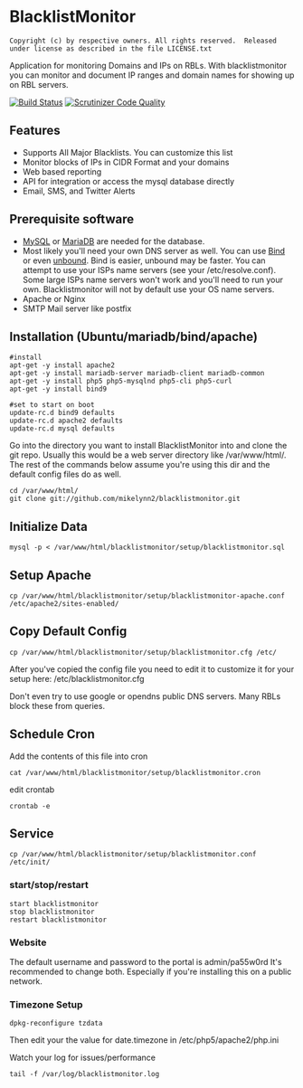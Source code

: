 # BlacklistMonitor
```
Copyright (c) by respective owners. All rights reserved.  Released under license as described in the file LICENSE.txt
```
Application for monitoring Domains and IPs on RBLs.  With blacklistmonitor you can monitor and document IP ranges and domain names for showing up on RBL servers.

[![Build Status](https://scrutinizer-ci.com/g/mikelynn2/blacklistmonitor/badges/build.png?b=master)](https://scrutinizer-ci.com/g/mikerlynn/blacklistmonitor/build-status/master)
[![Scrutinizer Code Quality](https://scrutinizer-ci.com/g/mikelynn2/blacklistmonitor/badges/quality-score.png?b=master)](https://scrutinizer-ci.com/g/mikelynn2/blacklistmonitor/?branch=master)

## Features
- Supports All Major Blacklists.  You can customize this list
- Monitor blocks of IPs in CIDR Format and your domains
- Web based reporting
- API for integration or access the mysql database directly
- Email, SMS, and Twitter Alerts

## Prerequisite software
- [MySQL](http://www.MySQL.org) or [MariaDB](https://mariadb.org/) are needed for the database.
- Most likely you'll need your own DNS server as well.  You can use [Bind](https://www.isc.org/downloads/bind/) or even [unbound](https://www.unbound.net/).  Bind is easier, unbound may be faster.  You can attempt to use your ISPs name servers (see your /etc/resolve.conf).  Some large ISPs name servers won't work and you'll need to run your own.  Blacklistmonitor will not by default use your OS name servers.
- Apache or Nginx
- SMTP Mail server like postfix

## Installation (Ubuntu/mariadb/bind/apache)
```
#install
apt-get -y install apache2
apt-get -y install mariadb-server mariadb-client mariadb-common
apt-get -y install php5 php5-mysqlnd php5-cli php5-curl
apt-get -y install bind9

#set to start on boot
update-rc.d bind9 defaults
update-rc.d apache2 defaults
update-rc.d mysql defaults
```

Go into the directory you want to install BlacklistMonitor into and clone the git repo.  Usually this would be a web server directory like /var/www/html/.  The rest of the commands below assume you're using this dir and the default config files do as well.

```
cd /var/www/html/
git clone git://github.com/mikelynn2/blacklistmonitor.git
```

## Initialize Data
```
mysql -p < /var/www/html/blacklistmonitor/setup/blacklistmonitor.sql
```

## Setup Apache
```
cp /var/www/html/blacklistmonitor/setup/blacklistmonitor-apache.conf /etc/apache2/sites-enabled/
```

## Copy Default Config
```
cp /var/www/html/blacklistmonitor/setup/blacklistmonitor.cfg /etc/
```

After you've copied the config file you need to edit it to customize it for your setup here: /etc/blacklistmonitor.cfg

Don't even try to use google or opendns public DNS servers.  Many RBLs block these from queries.


## Schedule Cron
Add the contents of this file into cron
```
cat /var/www/html/blacklistmonitor/setup/blacklistmonitor.cron
```
edit crontab
```
crontab -e
```

## Service
```
cp /var/www/html/blacklistmonitor/setup/blacklistmonitor.conf /etc/init/
```

### start/stop/restart
```
start blacklistmonitor
stop blacklistmonitor
restart blacklistmonitor
```

### Website
The default username and password to the portal is admin/pa55w0rd
It's recommended to change both.  Especially if you're installing this on a public network.

### Timezone Setup
```
dpkg-reconfigure tzdata
```
Then edit your the value for date.timezone in /etc/php5/apache2/php.ini


Watch your log for issues/performance
```
tail -f /var/log/blacklistmonitor.log
```




